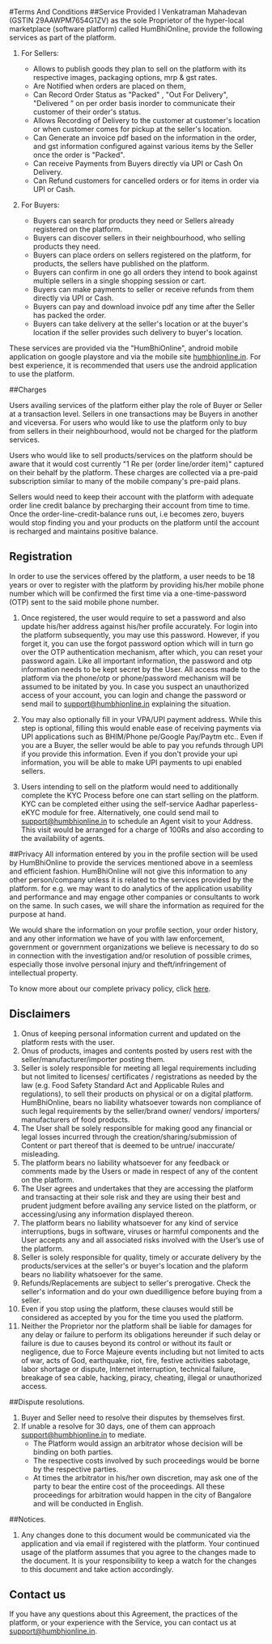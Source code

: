 #Terms And Conditions
##Service Provided
I Venkatraman Mahadevan (GSTIN 29AAWPM7654G1ZV) as the sole Proprietor of the hyper-local marketplace (software platform) called HumBhiOnline, provide the following services as part of the platform.

1. For Sellers:
	* Allows to publish goods they plan to sell on the platform with its respective images, packaging options, mrp & gst rates.
	* Are Notified when orders are placed on them,
	* Can Record Order Status as  "Packed" , "Out For Delivery", "Delivered " on per order basis inorder to communicate their customer of their order's status.
	* Allows Recording of Delivery to the customer at customer's location or when customer comes for pickup at the seller's location.
	* Can Generate an invoice pdf based on the information in the order, and gst information configured against various items by the Seller once the order is "Packed".
	* Can receive Payments from Buyers directly via UPI or Cash On Delivery.
	* Can Refund customers for cancelled orders or for items in order via UPI or Cash.


1. For Buyers: 	
	* Buyers can search for products they need or Sellers already registered on the platform.
	* Buyers can discover sellers in their neighbourhood, who selling products they need.
	* Buyers can place orders on sellers registered on the platform, for products, the sellers have published on the platform.
	* Buyers can confirm in one go all orders they intend to book against multiple sellers in a single shopping session or cart.
	* Buyers can make payments to seller or receive refunds from them directly via UPI or Cash.
	* Buyers can pay and download invoice pdf any time after the Seller has packed the order.
	* Buyers can take delivery at the seller's location or at the buyer's location if the seller provides such delivery to buyer's location.

These services are provided via the "HumBhiOnline", android mobile application on google playstore and  via the mobile site <a href="https://humbhionline.in">humbhionline.in</a>. For best experience, it is recommended that users use the android application to use the platform.


##Charges

Users availing services of the platform either play the role of Buyer or Seller at a transaction level. Sellers in one transactions may be Buyers in another and viceversa. For users who would like to use the platform only to buy from sellers in their neighbourhood, would not be charged for the platform services.

Users who would like to sell products/services on the platform should be aware that it would cost currently "1 Re per (order line/order item)" captured on their behalf by the platform. These charges are collected via a pre-paid subscription similar to many of the mobile company's pre-paid plans.

Sellers would need to keep their account with the platform with adequate order line credit balance by precharging their account from time to time. Once the order-line-credit-balance  runs out, i.e becomes zero, buyers would stop finding you and your products on the platform until the account is recharged and maintains positive balance.

## Registration
In order to use the services offered by the platform, a user needs to be 18 years or over to register with the platform by providing his/her mobile phone number which will be confirmed the first time via a one-time-password (OTP) sent to the said mobile phone number.

1. Once registered, the user would require to set a password and also update his/her address against his/her profile accurately. For login into the platform subsequently, you may use this password. However, if you forget it, you can use the forgot password option which will in turn go over the OTP authentication mechanism, after which, you can reset your password again. Like all important information, the password and otp information needs to be kept secret by the User. All access made to the platform via the phone/otp or phone/password mechanism will be assumed to be initated by you. In case you suspect an unauthorized access of your account, you can login and change the password or send mail to <a href="mailto:support@humbhionline">support@humbhionline.in</a> explaining the situation.

1. You may also optionally fill in your VPA/UPI payment address. While this step is optional, filling this would enable ease of receiving payments via UPI applications such as BHIM/Phone pe/Google Pay/Paytm etc.. Even if you are a Buyer, the seller would be able to pay you refunds through UPI if you provide this information. Even if you don't provide your upi information, you will be able to make UPI payments to upi enabled sellers.

1. Users intending to sell on the platform would need to additionally complete the KYC Process before one can start selling on the platform. KYC can be completed either using the self-service Aadhar paperless-eKYC module for free. Alternatively, one could send mail to <a href="mailto:support@humbhionline">support@humbhionline.in</a> to schedule an Agent visit to your Address. This visit would be arranged for a charge of 100Rs and also according to the availability of agents.


##Privacy
All information entered by you in the profile section will be used by HumBhiOnline to provide the services mentioned above in a seemless and efficient fashion. HumBhiOnline will not give this information to any other person/company unless it is related to the services provided by the platform. for e.g. we may want to do analytics of the application usability and performance and may engage other companies or consultants to work on the same. In such cases, we will share the information as required for the purpose at hand.

We would share the information on your profile section, your order history, and any other information we have of you with law enforcement, government or government organizations we believe is necessary to do so in connection with the investigation and/or resolution of possible crimes, especially those involve personal injury and theft/infringement of intellectual property.

To know more about our complete privacy policy, click <a href="/privacy">here</a>.

## Disclaimers

1. Onus of keeping personal information current and updated on the platform rests with the user.
1. Onus of products, images and contents posted by users rest with the seller/manufacturer/importer posting them.
1. Seller is solely responsible for meeting all legal requirements including but not limited to licenses/ certificates / registrations as needed by the law (e.g. Food Safety Standard Act and Applicable Rules and regulations), to sell their products on physical or on a digital platform. HumBhiOnline, bears no liability whatsoever towards non compliance of such legal requirements by the seller/brand owner/ vendors/ importers/ manufacturers of food products.  
1. The User shall be solely responsible for making good any financial or legal losses incurred through the creation/sharing/submission of Content or part thereof that is deemed to be untrue/ inaccurate/ misleading.
1. The platform bears no liability whatsoever for any feedback or comments made by the Users or made in respect of any of the content on the platform.
1. The User agrees and undertakes that they are accessing the platform and transacting at their sole risk and they are using their best and prudent judgment before availing any service listed on the platform, or accessing/using any information displayed thereon.  
1. The platform bears no liability whatsoever for any kind of service interruptions, bugs in software, viruses or harmful components and the User accepts any and all associated risks involved with the User’s use of the platform.
1. Seller is solely responsible for quality, timely or accurate delivery by the products/services at the seller's or buyer's location and the plaform bears no liability whatsoever for the same. 
1. Refunds/Replacements are subject to seller's prerogative. Check the seller's information and do your own duedilligence before buying from a seller.
1. Even if you stop using the platform, these clauses would still be considered as accepted by you for the time you used the platform.
1. Neither the Proprietor nor the platform shall be liable for damages for any delay or failure to perform its obligations hereunder if such delay or failure is due to causes beyond its control or without its fault or negligence, due to Force Majeure events including but not limited to acts of war, acts of God, earthquake, riot, fire, festive activities sabotage, labor shortage or dispute, Internet interruption, technical failure, breakage of sea cable, hacking, piracy, cheating, illegal or unauthorized access.


##Dispute resolutions.
1. Buyer and Seller need to resolve their disputes by themselves first.
1. If unable a resolve for 30 days, one of them can approach <a href="mailto:support@humbhionline">support@humbhionline.in</a> to mediate.
	* The Platform would  assign an arbitrator whose decision will be binding on both parties.
	* The respective costs involved by such proceedings would be borne by the respective parties.
	* At times the arbitrator in his/her own discretion, may ask one of the party to bear the entire cost of the proceedings.
	 All these proceedings for arbitration would happen in the city of Bangalore and will be conducted in English.


##Notices.
1. Any changes done to this document would be communicated via the application and via email if registered with the platform. Your continued usage of the platform assumes that you agree to the changes made to the document. It is your responsibility to keep a watch for the changes to this document and take action  accordingly.

## Contact us
 If you have any questions about this Agreement, the practices of the platform, or your experience with the Service, you can contact us at <a href="mailto:support@humbhionline">support@humbhionline.in</a>.
